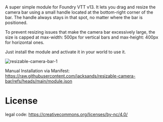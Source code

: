 A super simple module for Foundry VTT v13. It lets you drag and resize the camera bar using a small handle located at the bottom-right corner of the bar. The handle always stays in that spot, no matter where the bar is positioned.

To prevent resizing issues that make the camera bar excessively large, the size is capped at max-width: 500px for vertical bars and max-height: 400px for horizontal ones.

Just install the module and activate it in your world to use it.

![resizable-camera-bar-1](https://github.com/user-attachments/assets/1170f6c0-fbf7-4e26-87a9-07a56e9f2fe8)

Manual Installation via Manifest: https://raw.githubusercontent.com/jacksands/resizable-camera-bar/refs/heads/main/module.json


# **License**


legal code: https://creativecommons.org/licenses/by-nc/4.0/



